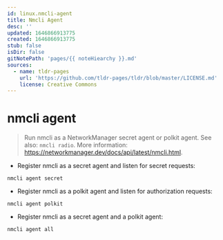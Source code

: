 ```yaml
---
id: linux.nmcli-agent
title: Nmcli Agent
desc: ''
updated: 1646866913775
created: 1646866913775
stub: false
isDir: false
gitNotePath: 'pages/{{ noteHiearchy }}.md'
sources:
  - name: tldr-pages
    url: 'https://github.com/tldr-pages/tldr/blob/master/LICENSE.md'
    license: Creative Commons
---
```

# nmcli agent

> Run nmcli as a NetworkManager secret agent or polkit agent.
> See also: `nmcli radio`.
> More information: <https://networkmanager.dev/docs/api/latest/nmcli.html>.

- Register nmcli as a secret agent and listen for secret requests:

`nmcli agent secret`

- Register nmcli as a polkit agent and listen for authorization requests:

`nmcli agent polkit`

- Register nmcli as a secret agent and a polkit agent:

`nmcli agent all`

